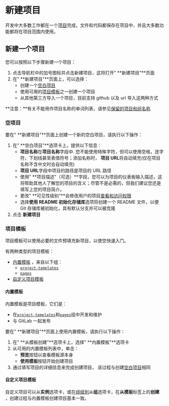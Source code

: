 # 新建项目[](#create-a-project "Permalink")

开发中大多数工作都在一个[项目](../user/project/index.html)完成，文件和代码都保存在项目中，并且大多数功能都将在项目范围内使用。

## 新建一个项目[](#create-a-project "Permalink")

您可以按照以下步骤新建一个项目：

1.  点击导航栏中的加号图标并点击新建项目，这将打开" **新建项目"**页面
2.  在" **新建项目"**页面上，可以选择：
    *   创建一个[空白项目](#blank-projects) 
    *   使用可用的[项目模板](#project-templates)之一创建一个项目
    *   从其他第三方导入一个项目，目前支持 github 以及 url 导入这两种方式

**注意：**有关不能用作项目名称的单词列表，请参见[保留的项目和组名称](../user/reserved_names.html) 

### 空项目[](#blank-projects "Permalink")

要在" **新建项目"**页面上创建一个新的空白项目，请执行以下操作：

1.  在" **空白项目"**选项卡上，提供以下信息：
    *   **项目名称**在**项目名称**字段中. 您不能使用特殊字符，但可以使用空格，连字符，下划线甚至表情符号；添加名称时， **项目 URL**将自动填充(仅在项目名称不含中文时会自动填充)
    *   **项目 URL**字段中项目的路径是项目的 URL 路径
    *   使用" **项目描述"（可选）**字段，您可以为项目的仪表板输入描述，这将帮助其他人了解您的项目的含义；尽管不是必需的，但我们建议您还是填写上您的项目简介。
    *   更改" **可见性级别"**会修改用户的项目[查看和访问权限](../public_access/public_access.html) 
    *   选择**使用 README 初始化存储库**选项将创建一个 README 文件，以便 Git 存储库被初始化，具有默认分支并可以被克隆
2.  点击 **新建项目**

### 项目模板[](#project-templates "Permalink")

项目模板可以使用必要的文件预填充新项目，以使您快速入门。

有两种类型的项目模板：

*   [内置模板](#built-in-templates) ，来自以下组：
    *   [`project-templates`](https://gitlab.com/gitlab-org/project-templates)
    *   [`pages`](https://gitlab.com/pages)
*   [自定义项目模板](#custom-project-templates-premium)

#### 内置模板[](#built-in-templates "Permalink")

内置模板是项目模板，它们是：

*   在[`project-templates`](https://gitlab.com/gitlab-org/project-templates)和[`pages`](https://gitlab.com/pages)组中开发和维护
*   与 GitLab 一起发布

要在" **新建项目"**页面上使用内置模板，请执行以下操作：

1.  在" **从模板创建"**选项卡上，选择" **内置模板"**选项卡
2.  从可用的内置模板列表中，单击：
    *   **预览**按钮以查看模板源本身
    *   **使用模板**按钮开始创建项目
3.  通过填写项目的详细信息来完成创建项目， 该过程与创建[空白项目](#blank-projects)相同

#### 自定义项目模板[](#custom-project-templates-premium "Permalink")

自定义项目可以从**实例**选项卡，或在[组级别](../user/group/custom_project_templates.html)从**组**选项卡，在**从模板**标签上的**创建** ，创建过程与内置模板创建项目基本一致。